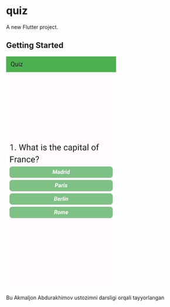 # quiz

A new Flutter project.

## Getting Started

<img src="https://github.com/RavshanParpiyev/quiz/blob/912ae6c887a74ed1da38b9dbd2eb54bd81648c1f/Screenshot_1736507919.png" alt="ScreenShot" width="300">

Bu Akmaljon Abdurakhimov ustozimni darsligi orqali tayyorlangan
